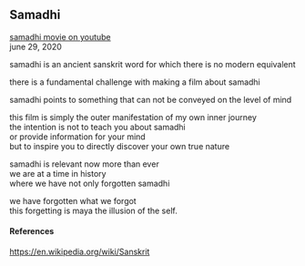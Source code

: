 
## Samadhi

[samadhi movie on youtube](https://www.youtube.com/watch?v=Bw9zSMsKcwk)   
june 29, 2020

samadhi is an ancient sanskrit word for which there is no modern equivalent

there is a fundamental challenge with making a film about samadhi

samadhi points to something that can not be conveyed on the level of mind

this film is simply the outer manifestation of my own inner journey   
the intention is not to teach you about samadhi   
or provide information for your mind   
but to inspire you to directly discover your own true nature   

samadhi is relevant now more than ever   
we are at a time in history   
where we have not only forgotten samadhi   

we have forgotten what we forgot   
this forgetting is maya the illusion of the self.   

#### References
https://en.wikipedia.org/wiki/Sanskrit
